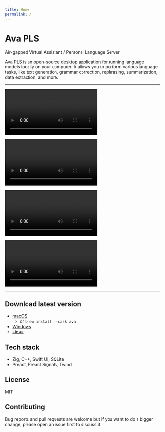 ```yaml
---
title: Home
permalink: /
---
```


# Ava PLS

Air-gapped Virtual Assistant / Personal Language Server

Ava PLS is an open-source desktop application for running language models
locally on your computer. It allows you to perform various language tasks, like
text generation, grammar correction, rephrasing, summarization, data extraction,
and more.

---

<video src="https://github.com/cztomsik/ava/assets/3526922/790dd1a2-5e59-4a63-a05a-f255b5677269"></video>

<video src="https://github.com/cztomsik/ava/assets/3526922/22dce230-3d91-476d-83b7-22ddcc41fb87"></video>

<video src="https://github.com/cztomsik/ava/assets/3526922/64f16a97-6575-4006-bb81-c46e1f5cfcaa"></video>

<video src="https://github.com/cztomsik/ava/assets/3526922/1dcf38a5-cfc9-4b20-9f2e-deb15145d964"></video>

---

## Download latest version

- [macOS](https://s3.amazonaws.com/www.avapls.com/Ava_2024-04-21.dmg)
  - or `brew install --cask ava`
- [Windows](https://s3.amazonaws.com/www.avapls.com/ava_x86_64_2024-04-21.zip)
- [Linux](https://github.com/cztomsik/ava/actions/runs/8774096132#artifacts)

## Tech stack

- Zig, C++, Swift UI, SQLite
- Preact, Preact Signals, Twind

## License

MIT

## Contributing

Bug reports and pull requests are welcome but if you want to do a bigger change, please open an issue first to discuss it.

